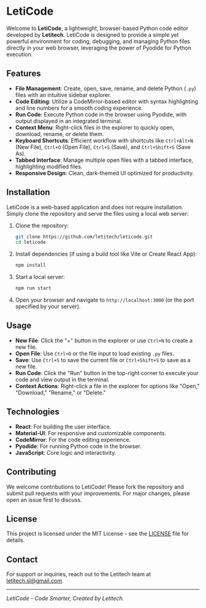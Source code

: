 # LetiCode

Welcome to **LetiCode**, a lightweight, browser-based Python code editor developed by **Letitech**. LetiCode is designed to provide a simple yet powerful environment for coding, debugging, and managing Python files directly in your web browser, leveraging the power of Pyodide for Python execution.

## Features

- **File Management**: Create, open, save, rename, and delete Python (`.py`) files with an intuitive sidebar explorer.
- **Code Editing**: Utilize a CodeMirror-based editor with syntax highlighting and line numbers for a smooth coding experience.
- **Run Code**: Execute Python code in the browser using Pyodide, with output displayed in an integrated terminal.
- **Context Menu**: Right-click files in the explorer to quickly open, download, rename, or delete them.
- **Keyboard Shortcuts**: Efficient workflow with shortcuts like `Ctrl+Alt+N` (New File), `Ctrl+O` (Open File), `Ctrl+S` (Save), and `Ctrl+Shift+S` (Save As).
- **Tabbed Interface**: Manage multiple open files with a tabbed interface, highlighting modified files.
- **Responsive Design**: Clean, dark-themed UI optimized for productivity.

## Installation

LetiCode is a web-based application and does not require installation. Simply clone the repository and serve the files using a local web server:

1. Clone the repository:
   ```bash
   git clone https://github.com/letitech/leticode.git
   cd leticode
   ```

2. Install dependencies (if using a build tool like Vite or Create React App):
   ```bash
   npm install
   ```

3. Start a local server:
   ```bash
   npm run start
   ```

4. Open your browser and navigate to `http://localhost:3000` (or the port specified by your server).

## Usage

- **New File**: Click the "+" button in the explorer or use `Ctrl+N` to create a new file.
- **Open File**: Use `Ctrl+O` or the file input to load existing `.py` files.
- **Save**: Use `Ctrl+S` to save the current file or `Ctrl+Shift+S` to save as a new file.
- **Run Code**: Click the "Run" button in the top-right corner to execute your code and view output in the terminal.
- **Context Actions**: Right-click a file in the explorer for options like "Open," "Download," "Rename," or "Delete."

## Technologies

- **React**: For building the user interface.
- **Material-UI**: For responsive and customizable components.
- **CodeMirror**: For the code editing experience.
- **Pyodide**: For running Python code in the browser.
- **JavaScript**: Core logic and interactivity.

## Contributing

We welcome contributions to LetiCode! Please fork the repository and submit pull requests with your improvements. For major changes, please open an issue first to discuss.

## License

This project is licensed under the MIT License - see the [LICENSE](LICENSE) file for details.

## Contact

For support or inquiries, reach out to the Letitech team at [letitech.sl@gmail.com](mailto:letitech.sl@gmail.com).

---

*LetiCode - Code Smarter, Created by Letitech.*
